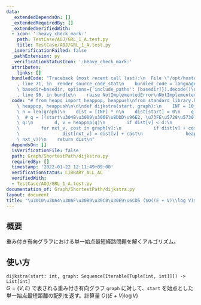 ```yaml
---
data:
  _extendedDependsOn: []
  _extendedRequiredBy: []
  _extendedVerifiedWith:
  - icon: ':heavy_check_mark:'
    path: TestCase/AOJ/GRL_1_A.test.py
    title: TestCase/AOJ/GRL_1_A.test.py
  _isVerificationFailed: false
  _pathExtension: py
  _verificationStatusIcon: ':heavy_check_mark:'
  attributes:
    links: []
  bundledCode: "Traceback (most recent call last):\n  File \"/opt/hostedtoolcache/Python/3.10.6/x64/lib/python3.10/site-packages/onlinejudge_verify/documentation/build.py\"\
    , line 71, in _render_source_code_stat\n    bundled_code = language.bundle(stat.path,\
    \ basedir=basedir, options={'include_paths': [basedir]}).decode()\n  File \"/opt/hostedtoolcache/Python/3.10.6/x64/lib/python3.10/site-packages/onlinejudge_verify/languages/python.py\"\
    , line 96, in bundle\n    raise NotImplementedError\nNotImplementedError\n"
  code: "# from heapq import heappop, heappush\nfrom standard_library.heapq import\
    \ heappop, heappush\n\n\ndef dijkstra(start, graph):\n    INF = 10 ** 18\n   \
    \ n = len(graph)\n    dist = [INF] * n\n    dist[start] = 0\n    q = [(0, start)]\
    \  # q = [(start\u304B\u3089\u306E\u8DDD\u96E2, \u73FE\u5728\u5730)]\n    while\
    \ q:\n        d, v = heappop(q)\n        if dist[v] < d:\n            continue\n\
    \        for nxt_v, cost in graph[v]:\n            if dist[v] + cost < dist[nxt_v]:\n\
    \                dist[nxt_v] = dist[v] + cost\n                heappush(q, (dist[nxt_v],\
    \ nxt_v))\n    return dist\n"
  dependsOn: []
  isVerificationFile: false
  path: Graph/ShortestPath/dijkstra.py
  requiredBy: []
  timestamp: '2022-01-22 12:11:49+09:00'
  verificationStatus: LIBRARY_ALL_AC
  verifiedWith:
  - TestCase/AOJ/GRL_1_A.test.py
documentation_of: Graph/ShortestPath/dijkstra.py
layout: document
title: "\u30C0\u30A4\u30AF\u30B9\u30C8\u30E9\u6CD5 ($O((E + V)\\log V)$)"
---
```


## 概要
重み付き有向グラフにおける単一始点最短経路問題を解くアルゴリズム。

## 使い方
`dijkstra(start: int, graph: Sequence[Iterable[Tuple[int, int]]]) -> List[int]`  
$G = (V, E)$ で表される重み付き有向グラフ `graph` に対して、`start` を始点とした単一始点最短距離の配列を返す。計算量 $O((E + V)\log V)$